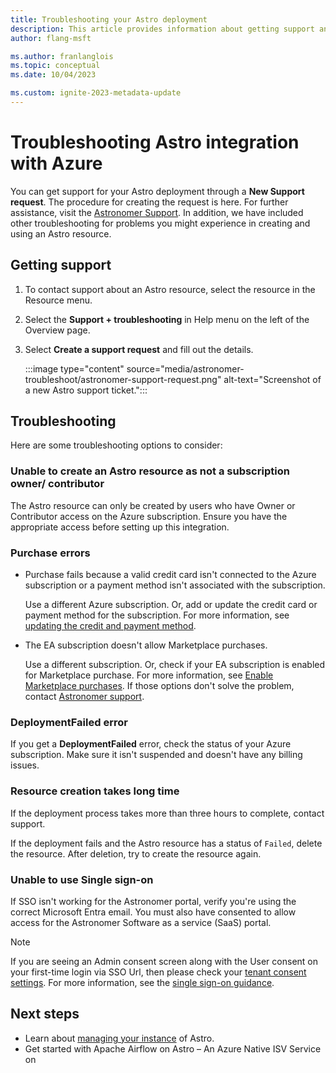 ```yaml
---
title: Troubleshooting your Astro deployment
description: This article provides information about getting support and troubleshooting an Apache Airflow on Astro - An Azure Native ISV Service integration.
author: flang-msft

ms.author: franlanglois
ms.topic: conceptual
ms.date: 10/04/2023

ms.custom: ignite-2023-metadata-update
---
```


# Troubleshooting Astro integration with Azure

You can get support for your Astro deployment through a **New Support request**. The procedure for creating the request is here. For further assistance, visit the [Astronomer Support](https://support.astronomer.io). In addition, we have included other troubleshooting for problems you might experience in creating and using an Astro resource.

## Getting support

1. To contact support about an Astro resource, select the resource in the Resource menu.

1. Select the **Support + troubleshooting** in Help menu on the left of the Overview page.

1. Select **Create a support request** and fill out the details.

    :::image type="content" source="media/astronomer-troubleshoot/astronomer-support-request.png" alt-text="Screenshot of a new Astro support ticket.":::

## Troubleshooting

Here are some troubleshooting options to consider:

### Unable to create an Astro resource as not a subscription owner/ contributor

The Astro resource can only be created by users who have Owner or Contributor access on the Azure subscription. Ensure you have the appropriate access before setting up this integration.

### Purchase errors

- Purchase fails because a valid credit card isn't connected to the Azure subscription or a payment method isn't associated with the subscription.

  Use a different Azure subscription. Or, add or update the credit card or payment method for the subscription. For more information, see [updating the credit and payment method](../../cost-management-billing/manage/change-credit-card.md).

- The EA subscription doesn't allow Marketplace purchases.

  Use a different subscription. Or, check if your EA subscription is enabled for Marketplace purchase. For more information, see [Enable Marketplace purchases](../../cost-management-billing/manage/ea-azure-marketplace.md#enabling-azure-marketplace-purchases). If those options don't solve the problem, contact [Astronomer support](https://support.astronomer.io).

### DeploymentFailed error

If you get a **DeploymentFailed** error, check the status of your Azure subscription. Make sure it isn't suspended and doesn't have any billing issues.

### Resource creation takes long time

If the deployment process takes more than three hours to complete, contact support.

If the deployment fails and the Astro resource has a status of `Failed`, delete the resource. After deletion, try to create the resource again.

### Unable to use Single sign-on

If SSO isn't working for the Astronomer portal, verify you're using the correct Microsoft Entra email. You must also have consented to allow access for the Astronomer Software as a service (SaaS) portal. 
> [!NOTE]
> If you are seeing an Admin consent screen along with the User consent on your first-time login via SSO Url, then please check your [tenant consent settings](https://learn.microsoft.com/en-us/azure/active-directory/manage-apps/configure-user-consent?pivots=portal).
For more information, see the [single sign-on guidance](astronomer-manage.md#single-sign-on).

## Next steps

- Learn about [managing your instance](astronomer-manage.md) of Astro.
- Get started with Apache Airflow on Astro – An Azure Native ISV Service on
<!-- fix when marketplace is fixed
     > [!div class="nextstepaction"]
    > [Azure portal](https://portal.azure.com/#view/HubsExtension/BrowseResource/resourceType/astronomer.astronomerPLUS%2FastronomerDeployments)

    > [!div class="nextstepaction"]
    > [Azure Marketplace](https://azuremarketplace.microsoft.com/marketplace/apps/f5-networks.f5-astronomer-for-azure?tab=Overview) -->
